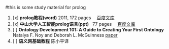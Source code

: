 #this is some study material for prolog

1. [x] **prolog教程(word)**  2011, 172 pages &emsp;[百度文库](https://wenku.baidu.com/view/2a66920c763231126edb11a9.html)
2. [x] **中山大学人工智能prolog语言(ppt)**   77 pages &emsp;[百度文库](https://wenku.baidu.com/view/1d4846c10912a2161579292e.html?re=view)
3. [ ] **Ontology Development 101: A Guide to Creating Your First Ontology** Natalya F. Noy and Deborah L. McGuinness [paper](http://protege.stanford.edu/publications/ontology_development/ontology101.pdf)
4. [ ] **语义网基础教程** 陈小平译
